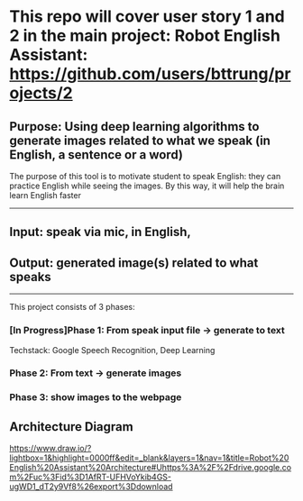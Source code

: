 # This repo will cover user story 1 and 2 in the main project: Robot English Assistant:  https://github.com/users/bttrung/projects/2 


## Purpose: Using deep learning algorithms to generate images related to what we speak (in English, a sentence or a word)

The purpose of this tool is to motivate student to speak English: they can practice English while seeing the images. By this way, it will help the brain learn English faster

---

## Input: speak via mic, in English, 
## Output: generated image(s) related to what speaks

---
This project consists of 3 phases:

### [In Progress]Phase 1: From speak input file -> generate to text
Techstack: Google Speech Recognition, Deep Learning

### Phase 2: From text -> generate images

### Phase 3: show images to the webpage 


## Architecture Diagram

https://www.draw.io/?lightbox=1&highlight=0000ff&edit=_blank&layers=1&nav=1&title=Robot%20English%20Assistant%20Architecture#Uhttps%3A%2F%2Fdrive.google.com%2Fuc%3Fid%3D1AfRT-UFHVoYkib4GS-ugWD1_dT2y9Vf8%26export%3Ddownload
